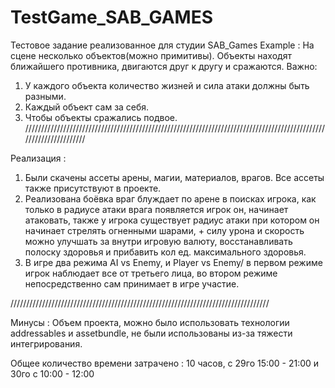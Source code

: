 # TestGame_SAB_GAMES
 Тестовое задание реализованное для студии SAB_Games
 Example : 
На сцене несколько объектов(можно примитивы). Объекты находят ближайшего противника, двигаются друг к другу и сражаются. 
Важно:
   1. У каждого объекта количество жизней и сила атаки должны быть разными.
   2. Каждый объект сам за себя. 
   3. Чтобы объекты сражались подвое. 
   //////////////////////////////////////////////////////////////////////////////////////////////////////////////////
   
   Реализация : 
   1) Были скачены ассеты арены, магии, материалов, врагов. Все ассеты также присутствуют в проекте.
   2) Реализована боёвка враг блуждает по арене в поисках игрока, как только в радиусе атаки врага появляется игрок он, начинает атаковать, также у игрока существует радиус атаки при котором он начинает стрелять огненными шарами, + силу урона и скорость можно улучшать за внутри игровую валюту, восстанавливать полоску здоровья и прибавить кол ед. максимального здоровья. 
   3) В игре два режима AI vs Enemy, и Player vs Enemy/ в первом режиме игрок наблюдает все от третьего лица, во втором режиме непосредственно сам принимает в игре участие.
   
   //////////////////////////////////////////////////////////////////////////////////
   
   Минусы : Объем проекта, можно было использовать технологии addressables и assetbundle, не были использованы из-за тяжести интегрирования.  
   
   Общее количество времени затрачено : 10 часов, с 29го 15:00 - 21:00 и 30го с 10:00 - 12:00
   
   
